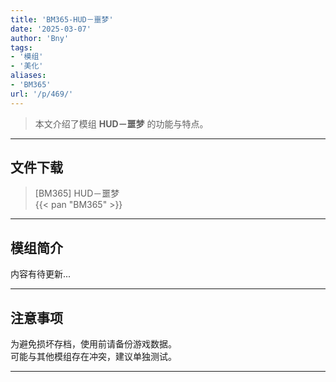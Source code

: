 ```yaml
---
title: 'BM365-HUD－噩梦'
date: '2025-03-07'
author: 'Bny'
tags:
- '模组'
- '美化'
aliases:
- 'BM365'
url: '/p/469/'
---
```


> 本文介绍了模组 **HUD－噩梦** 的功能与特点。

---

## 文件下载

> [BM365] HUD－噩梦  
{{< pan "BM365" >}}  

---

## 模组简介

>  
内容有待更新...  

---

## 注意事项

>  
为避免损坏存档，使用前请备份游戏数据。  
可能与其他模组存在冲突，建议单独测试。  

---

